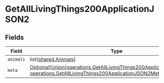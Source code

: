 # GetAllLivingThings200ApplicationJSON2


## Fields

| Field                                                                                                                                                                                                     | Type                                                                                                                                                                                                      | Required                                                                                                                                                                                                  | Description                                                                                                                                                                                               |
| --------------------------------------------------------------------------------------------------------------------------------------------------------------------------------------------------------- | --------------------------------------------------------------------------------------------------------------------------------------------------------------------------------------------------------- | --------------------------------------------------------------------------------------------------------------------------------------------------------------------------------------------------------- | --------------------------------------------------------------------------------------------------------------------------------------------------------------------------------------------------------- |
| `animals`                                                                                                                                                                                                 | list[[shared.Animals](undefined/models/shared/animals.md)]                                                                                                                                                | :heavy_minus_sign:                                                                                                                                                                                        | N/A                                                                                                                                                                                                       |
| `meta`                                                                                                                                                                                                    | [Optional[Union[operations.GetAllLivingThings200ApplicationJSON2Meta1, operations.GetAllLivingThings200ApplicationJSON2Meta2]]](undefined/models/operations/getalllivingthings200applicationjson2meta.md) | :heavy_minus_sign:                                                                                                                                                                                        | N/A                                                                                                                                                                                                       |